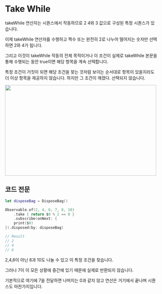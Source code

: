 # Take While
takeWhile 연산자는 시퀀스에서 작동하므로 2 4와 3 값으로 구성된 특정 시퀀스가 있습니다.

이제 takeWhile 연산자를 수행하고 짝수 또는 완전히 2로 나누어 떨어지는 숫자만 선택하면 2와 4가 됩니다.

그리고 이것이 takeWhile 작동의 전체 목적이거나 이 조건이 실제로 takeWhile 본문을 통해 수행되는 동안 true이면 해당 항목을 계속 선택합니다.

특정 조건이 거짓이 되면 해당 조건을 찾는 것처럼 보이는 순서대로 항목이 있을지라도 더 이상 항목을 제공하지 않습니다.
하지만 그 조건이 깨졌다. 선택되지 않습니다.

<img src = "https://user-images.githubusercontent.com/92699723/197726010-e74a424b-dc11-4faf-a161-d35d672b73b2.png" width="500" height="300">

## 코드 전문
```Swift
let disposeBag = DisposeBag()

Observable.of(2, 4, 6, 7, 8, 10)
    .take { return $0 % 2 == 0 }
    .subscribe(onNext: {
    print($0)
}).disposed(by: disposeBag)

// Result
// 2
// 4
// 6
```
2,4,6이 아닌 8과 10도 나눌 수 있고 이 특정 조건을 찾습니다.

그러나 7이 이 모든 상황에 중간에 있기 때문에 실제로 반환되지 않습니다.

기본적으로 여기에 7을 전달하면 나머지는 0과 같지 않고 연산은 거기에서 끝나며 시퀀스도 마찬가지입니다.